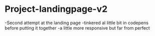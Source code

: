 # Project-landingpage-v2
-Second attempt at the landing page
-tinkered al little bit in codepens before putting it together
-a little more responsive but far from perfect
